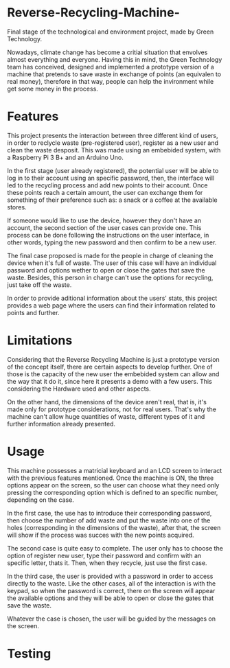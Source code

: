 # Reverse-Recycling-Machine-
Final stage of the technological and environment project, made by Green Technology.   


Nowadays, climate change has become a critial situation that envolves almost everything and everyone. Having this in mind, the Green Technology team has conceived, designed and implemented a prototype version of a machine that pretends to save waste in exchange of points (an equivalen to real money), therefore in that way, people can help the invironment while get some money in the process.

# Features
This project presents the interaction between three different kind of users, in order to reclycle waste (pre-registered user), register as a new user and clean the waste desposit. This was made using an embebided system, with a Raspberry Pi 3 B+ and an Arduino Uno. 

In the first stage (user already registered), the potential user will be able to log in to their account using an specific password, then, the interface will led to the recycling process and add new points to their account. Once these points reach a certain amount, the user can exchange them for something of their preference such as: a snack or a coffee at the available stores. 

If someone would like to use the device, however they don't have an account, the second section of the user cases can provide one. This process can be done following the instructions on the user interface, in other words, typing the new password and then confirm to be a new user.

The final case proposed is made for the people in charge of cleaning the device when it's full of waste. The user of this case will have an individual password and options wether to open or close the gates that save the waste. Besides, this person in charge can't use the options for recycling, just take off the waste. 

In order to provide aditional information about the users' stats, this project provides a web page where the users can find their information related to points and further. 

# Limitations 

Considering that the Reverse Recycling Machine is just a prototype version of the concept itself, there are certain aspects to develop further. One of those is the capacity of the new user the embebided system can allow and the way that it do it, since here it presents a demo with a few users. This considering the Hardware used and other aspects.

On the other hand, the dimensions of the device aren't real, that is, it's made only for prototype considerations, not for real users. That's why the machine can't allow huge quantities of waste, different types of it and further information already presented.

# Usage

This machine possesses a matricial keyboard and an LCD screen to interact with the previous features mentioned. Once the machine is ON, the three options appear on the screen, so the user can choose what they need only pressing the corresponding option which is defined to an specific number, depending on the case. 

In the first case, the use has to introduce their corresponding password, then choose the number of add waste and put the waste into one of the holes (corresponding in the dimensions of the waste), after that, the screen will show if the process was succes with the new points acquired.

The second case is quite easy to complete. The user only has to choose the option of register new user, type their password and confirm with an specific letter, thats it. Then, when they recycle, just use the first case.

In the third case, the user is provided with a password in order to access directly to the waste. Like the other cases, all of the interaction is with the keypad, so when the password is correct, there on the screen will appear the available options and they will be able to open or close the gates that save the waste.

Whatever the case is chosen, the user will be guided by the messages on the screen.

# Testing
